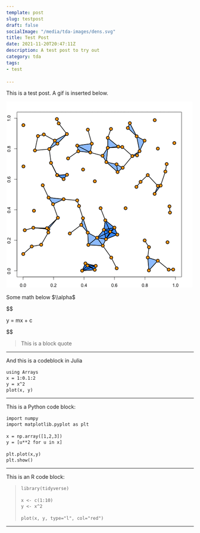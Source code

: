 ```yaml
---
template: post
slug: testpost
draft: false
socialImage: "/media/tda-images/dens.svg"
title: Test Post
date: 2021-11-20T20:47:11Z
description: A test post to try out
category: tda
tags:
- test

---
```

This is a test post. A gif is inserted below.

![](/media/tda-images/thermodynamic.gif)

Some math below $\\alpha$

$$

y = mx + c

$$

> This is a block quote

***

And this is a codeblock in Julia

    using Arrays
    x = 1:0.1:2
    y = x^2
    plot(x, y)

***

This is a Python code block:

    import numpy
    import matplotlib.pyplot as plt
    
    x = np.array([1,2,3])
    y = [u**2 for u in x]
    
    plt.plot(x,y)
    plt.show()

***

This is an R code block:

>     library(tidyverse)
>     
>     x <- c(1:10)
>     y <- x^2
>     
>     plot(x, y, type="l", col="red")

***